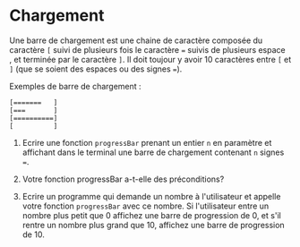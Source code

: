# Chargement

Une barre de chargement est une chaine de caractère composée du caractère `[` suivi de plusieurs fois le caractère `=` suivis de plusieurs espace ` `, et terminée par le caractère `]`. Il doit toujour y avoir 10 caractères entre `[` et `]` (que se soient des espaces ou des signes `=`).

Exemples de barre de chargement :

```
[=======   ]
[===       ]
[==========]
[          ]
```

1. Ecrire une fonction `progressBar` prenant un entier `n` en paramètre et affichant dans le terminal une barre de chargement contenant `n` signes `=`.

2. Votre fonction progressBar a-t-elle des préconditions?

3. Ecrire un programme qui demande un nombre à l'utilisateur et appelle votre fonction `progressBar` avec ce nombre. Si l'utilisateur entre un nombre plus petit que 0 affichez une barre de progression de 0, et s'il rentre un nombre plus grand que 10, affichez une barre de progression de 10.
